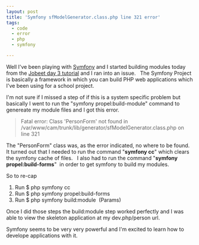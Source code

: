```yaml
---
layout: post
title: 'Symfony sfModelGenerator.class.php line 321 error'
tags:
  - code
  - error
  - php
  - symfony

---
```


Well I've been playing with <a href="http://www.symfony-project.org">Symfony</a> and I started building modules today from the <a href="http://www.symfony-project.org/jobeet/1_2/Propel/en/03">Jobeet day 3 tutorial</a> and I ran into an issue.   The Symfony Project is basically a framework in which you can build PHP web applications which I've been using for a school project.

I'm not sure if I missed a step of if this is a system specific problem but basically I went to run the "symfony propel:build-module" command to genereate my module files and I got this error.
<blockquote>Fatal error: Class 'PersonForm' not found in /var/www/cam/trunk/lib/generator/sfModelGenerator.class.php on line 321</blockquote>
The "PersonForm" class was, as the error indicated, no where to be found.  It turned out that I needed to run the command "<strong>symfony cc</strong>" which clears the symfony cache of files.   I also had to run the command "<strong>symfony propel:build-forms</strong>"  in order to get symfony to build my modules.

So to re-cap
<ol>
	<li>Run $ php symfony cc</li>
	<li>Run $ php symfony propel:build-forms</li>
	<li>Run $ php symfony build:module  (Params)</li>
</ol>
Once I did those steps the build:module step worked perfectly and I was able to view the skeleton application at my dev.php/person url.

Symfony seems to be very very powerful and I'm excited to learn how to develope applications with it.
